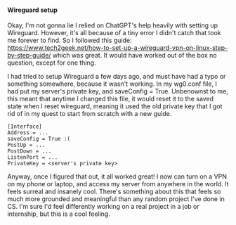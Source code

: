 <h4>Wireguard setup</h4>

Okay, I'm not gonna lie I relied on ChatGPT's help heavily with setting up Wireguard. However, it's all because of a tiny error I didn't catch that took me forever to find. So I followed this guide: https://www.tech2geek.net/how-to-set-up-a-wireguard-vpn-on-linux-step-by-step-guide/ which was great. It would have worked out of the box no question, except for one thing.

I had tried to setup Wireguard a few days ago, and must have had a typo or something somewhere, because it wasn't working. In my wg0.conf file, I had put my server's private key, and saveConfig = True. Unbenownst to me, this meant that anytime I changed this file, it would reset it to the saved state when I reset wireguard, meaning it used the old private key that I got rid of in my quest to start from scratch with a new guide.

```
[Interface]
Address = ...
saveConfig = True :(
PostUp = ...
PostDown = ...
ListenPort = ...
PrivateKey = <server's private key>
```

Anyway, once I figured that out, it all worked great! I now can turn on a VPN on my phone or laptop, and access my server from anywhere in the world. It feels surreal and insanely cool. There's something about this that feels so much more grounded and meaningful than any random project I've done in CS. I'm sure I'd feel differently working on a real project in a job or internship, but this is a cool feeling.
